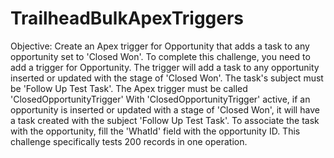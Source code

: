 # TrailheadBulkApexTriggers
Objective: Create an Apex trigger for Opportunity that adds a task to any opportunity set to 'Closed Won'.
To complete this challenge, you need to add a trigger for Opportunity. The trigger will add a task to any opportunity inserted or updated with the stage of 'Closed Won'. The task's subject must be 'Follow Up Test Task'.
The Apex trigger must be called 'ClosedOpportunityTrigger'
With 'ClosedOpportunityTrigger' active, if an opportunity is inserted or updated with a stage of 'Closed Won', it will have a task created with the subject 'Follow Up Test Task'.
To associate the task with the opportunity, fill the 'WhatId' field with the opportunity ID.
This challenge specifically tests 200 records in one operation.
